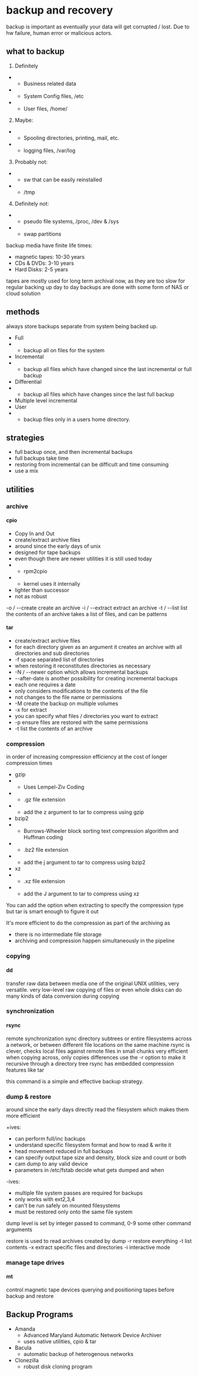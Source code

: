 # backup and recovery

backup is important as eventually your data will get corrupted / lost.
Due to hw failure, human error or malicious actors.

## what to backup

1. Definitely
* * Business related data
* * System Config files, /etc
* * User files, /home/<user>
2. Maybe:
* * Spooling directories, printing, mail, etc.
* * logging files, /var/log
3. Probably not:
* * sw that can be easily reinstalled
* * /tmp
4. Definitely not:
* * pseudo file systems, /proc, /dev & /sys
* * swap partitions

backup media have finite life times:

* magnetic tapes:   10-30 years
* CDs & DVDs:       3-10 years
* Hard Disks:       2-5 years

tapes are mostly used for long term archival now, as they are too slow for regular backing up
day to day backups are done with some form of NAS or cloud solution

## methods

always store backups separate from system being backed up.

* Full
* * backup all on files for the system
* Incremental
* * backup all files which have changed since the last incremental or full backup
* Differential
* * backup all files which have changes since the last full backup
* Multiple level incremental
* User
* * backup files only in a users home directory.

## strategies

* full backup once, and then incremental backups
* full backups take time
* restoring from incremental can be difficult and time consuming
* use a mix

## utilities

### archive

#### cpio

* Copy In and Out
* create/extract archive files
* around since the early days of unix
* designed for tape backups
* even though there are newer utilities it is still used today
* * rpm2cpio
* * kernel uses it internally
* lighter than successor
* not as robust

-o / --create   create an archive
-i / --extract  extract an archive
-t / --list     list the contents of an archive
takes a list of files, and can be patterns

#### tar

* create/extract archive files
* for each directory given as an argument it creates an archive with all directories and sub directories
* -f space separated list of directories
* when restoring it reconstitutes directories as necessary
* -N / --newer option which allows incremental backups
* --after-date is another possibility for creating incremental backups
* each one requires a date
* only considers modifications to the contents of the file
* not changes to the file name or permissions
* -M create the backup on multiple volumes
* -x for extract
* you can specify what files / directories you want to extract
* -p ensure files are restored with the same permissions
* -t list the contents of an archive

### compression

in order of increasing compression efficiency at the cost of longer compression times

* gzip
* * Uses Lempel-Ziv Coding
* * .gz file extension
* * add the z argument to tar to compress using gzip
* bzip2
* * Burrows-Wheeler block sorting text compression algorithm and Huffman coding
* * .bz2 file extension
* * add the j argument to tar to compress using bzip2
* xz
* * .xz file extension
* * add the J argument to tar to compress using xz

You can add the option when extracting to specify the compression type but tar is smart enough to figure it out

It's more efficient to do the compression as part of the archiving as

* there is no intermediate file storage
* archiving and compression happen simultaneously in the pipeline

### copying

#### dd

transfer raw data between media
one of the original UNIX utilities, very versatile.
very low-level raw copying of files or even whole disks
can do many kinds of data conversion during copying

### synchronization

#### rsync

remote synchronization
sync directory subtrees or entire filesystems across a network, or between different file locations on the same machine
rsync is clever, checks local files against remote files in small chunks
very efficient when copying across, only copies differences
use the -r option to make it recursive through a directory tree
rsync has embedded compression features like tar

this command is a simple and effective backup strategy.

### dump & restore

around since the early days
directly read the filesystem which makes them more efficient

+ives:

* can perform full/inc backups
* understand specific filesystem format and how to read & write it
* head movement reduced in full backups
* can specify output tape size and density, block size and count or both
* cam dump to any valid device
* parameters in /etc/fstab decide what gets dumped and when

-ives:

* multiple file system passes are required for backups
* only works with ext2,3,4
* can't be run safely on mounted filesystems
* must be restored only onto the same file system

dump level is set by integer passed to command, 0-9
some other command arguments

restore is used to read archives created by dump
-r restore everything
-t list contents
-x extract specific files and directories
-i interactive mode

### manage tape drives

#### mt

control magnetic tape devices
querying and positioning tapes before backup and restore

## Backup Programs

* Amanda
  * Advanced Maryland Automatic Network Device Archiver
  * uses native utilities, cpio & tar
* Bacula
  * automatic backup of heterogenous networks
* Clonezilla
  * robust disk cloning program